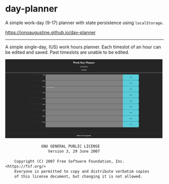 # day-planner

A simple work-day (9-17) planner with state persistence using `localStorage`.

https://jonoaugustine.github.io/day-planner

---

A simple single-day, (US) work hours planner. Each timeslot of an 
hour can be edited and saved. Past timeslots are unable to be edited.

![](./assets/images/snapshot.png)


                    GNU GENERAL PUBLIC LICENSE
                       Version 3, 29 June 2007

        Copyright (C) 2007 Free Software Foundation, Inc. <https://fsf.org/>
        Everyone is permitted to copy and distribute verbatim copies
        of this license document, but changing it is not allowed.